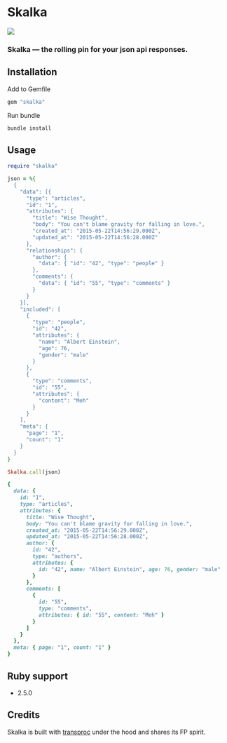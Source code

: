 # Skalka

![](https://i.imgur.com/rsw7QPg.png)

### Skalka — the rolling pin for your json api responses.

## Installation

Add to Gemfile

```ruby
gem "skalka"
```
Run bundle

```bash
bundle install
```

## Usage

```ruby
require "skalka"

json = %{
  {
    "data": [{
      "type": "articles",
      "id": "1",
      "attributes": {
        "title": "Wise Thought",
        "body": "You can't blame gravity for falling in love.",
        "created_at": "2015-05-22T14:56:29.000Z",
        "updated_at": "2015-05-22T14:56:28.000Z"
      },
      "relationships": {
        "author": {
          "data": { "id": "42", "type": "people" }
        },
        "comments": {
          "data": { "id": "55", "type": "comments" }
        }
      }
    }],
    "included": [
      {
        "type": "people",
        "id": "42",
        "attributes": {
          "name": "Albert Einstein",
          "age": 76,
          "gender": "male"
        }
      },
      {
        "type": "comments",
        "id": "55",
        "attributes": {
          "content": "Meh"
        }
      }
    ],
    "meta": {
      "page": "1",
      "count": "1"
    }
  }
}

Skalka.call(json)

{
  data: {
    id: "1",
    type: "articles",
    attributes: {
      title: "Wise Thought",
      body: "You can't blame gravity for falling in love.",
      created_at: "2015-05-22T14:56:29.000Z",
      updated_at: "2015-05-22T14:56:28.000Z",
      author: {
        id: "42",
        type: "authors",
        attributes: {
          id: "42", name: "Albert Einstein", age: 76, gender: "male"
        }
      },
      comments: [
        {
          id: "55",
          type: "comments",
          attributes: { id: "55", content: "Meh" }
        }
      ]
    }
  },
  meta: { page: "1", count: "1" }
}
```

## Ruby support

- 2.5.0


## Credits

Skalka is built with [transproc](https://github.com/solnic/transproc) under the hood and shares its FP spirit.
